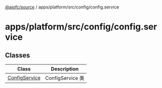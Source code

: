 [@aiofc/source](../../../../../index.md) / apps/platform/src/config/config.service

# apps/platform/src/config/config.service

## Classes

| Class | Description |
| ------ | ------ |
| [ConfigService](classes/ConfigService.md) | ConfigService 类 |

